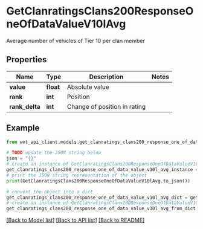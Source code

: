 # GetClanratingsClans200ResponseOneOfDataValueV10lAvg

Average number of vehicles of Tier 10 per clan member

## Properties

Name | Type | Description | Notes
------------ | ------------- | ------------- | -------------
**value** | **float** | Absolute value | 
**rank** | **int** | Position | 
**rank_delta** | **int** | Change of position in rating | 

## Example

```python
from wot_api_client.models.get_clanratings_clans200_response_one_of_data_value_v10l_avg import GetClanratingsClans200ResponseOneOfDataValueV10lAvg

# TODO update the JSON string below
json = "{}"
# create an instance of GetClanratingsClans200ResponseOneOfDataValueV10lAvg from a JSON string
get_clanratings_clans200_response_one_of_data_value_v10l_avg_instance = GetClanratingsClans200ResponseOneOfDataValueV10lAvg.from_json(json)
# print the JSON string representation of the object
print(GetClanratingsClans200ResponseOneOfDataValueV10lAvg.to_json())

# convert the object into a dict
get_clanratings_clans200_response_one_of_data_value_v10l_avg_dict = get_clanratings_clans200_response_one_of_data_value_v10l_avg_instance.to_dict()
# create an instance of GetClanratingsClans200ResponseOneOfDataValueV10lAvg from a dict
get_clanratings_clans200_response_one_of_data_value_v10l_avg_from_dict = GetClanratingsClans200ResponseOneOfDataValueV10lAvg.from_dict(get_clanratings_clans200_response_one_of_data_value_v10l_avg_dict)
```
[[Back to Model list]](../README.md#documentation-for-models) [[Back to API list]](../README.md#documentation-for-api-endpoints) [[Back to README]](../README.md)


